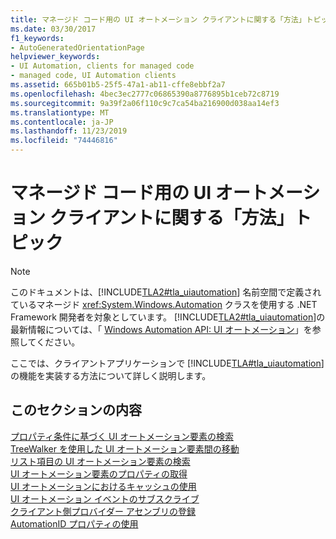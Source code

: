 ```yaml
---
title: マネージド コード用の UI オートメーション クライアントに関する「方法」トピック
ms.date: 03/30/2017
f1_keywords:
- AutoGeneratedOrientationPage
helpviewer_keywords:
- UI Automation, clients for managed code
- managed code, UI Automation clients
ms.assetid: 665b01b5-25f5-47a1-ab11-cffe8ebbf2a7
ms.openlocfilehash: 4bec3ec2777c06865390a8776895b1ceb72c8719
ms.sourcegitcommit: 9a39f2a06f110c9c7ca54ba216900d038aa14ef3
ms.translationtype: MT
ms.contentlocale: ja-JP
ms.lasthandoff: 11/23/2019
ms.locfileid: "74446816"
---
```

# <a name="ui-automation-clients-for-managed-code-how-to-topics"></a>マネージド コード用の UI オートメーション クライアントに関する「方法」トピック
> [!NOTE]
> このドキュメントは、[!INCLUDE[TLA2#tla_uiautomation](../../../includes/tla2sharptla-uiautomation-md.md)] 名前空間で定義されているマネージド <xref:System.Windows.Automation> クラスを使用する .NET Framework 開発者を対象としています。 [!INCLUDE[TLA2#tla_uiautomation](../../../includes/tla2sharptla-uiautomation-md.md)]の最新情報については、「 [Windows Automation API: UI オートメーション](/windows/win32/winauto/entry-uiauto-win32)」を参照してください。  
  
 ここでは、クライアントアプリケーションで [!INCLUDE[TLA#tla_uiautomation](../../../includes/tlasharptla-uiautomation-md.md)] の機能を実装する方法について詳しく説明します。  
  
## <a name="in-this-section"></a>このセクションの内容  
 [プロパティ条件に基づく UI オートメーション要素の検索](find-a-ui-automation-element-based-on-a-property-condition.md)  
 [TreeWalker を使用した UI オートメーション要素間の移動](navigate-among-ui-automation-elements-with-treewalker.md)  
 [リスト項目の UI オートメーション要素の検索](find-a-ui-automation-element-for-a-list-item.md)  
 [UI オートメーション要素のプロパティの取得](get-ui-automation-element-properties.md)  
 [UI オートメーションにおけるキャッシュの使用](use-caching-in-ui-automation.md)  
 [UI オートメーション イベントのサブスクライブ](subscribe-to-ui-automation-events.md)  
 [クライアント側プロバイダー アセンブリの登録](register-a-client-side-provider-assembly.md)  
 [AutomationID プロパティの使用](use-the-automationid-property.md)
